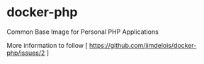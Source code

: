 # docker-php
Common Base Image for Personal PHP Applications

More information to follow [ https://github.com/jimdelois/docker-php/issues/2 ]
